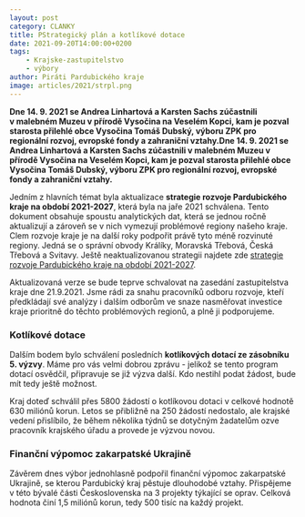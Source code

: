 ```yaml
---
layout: post
category: CLANKY
title: PStrategický plán a kotlíkové dotace
date: 2021-09-20T14:00:00+0200
tags: 
    - Krajske-zastupitelstvo
    - výbory
author: Piráti Pardubického kraje
image: articles/2021/strpl.png
---
```


**Dne 14. 9. 2021 se Andrea Linhartová a Karsten Sachs zúčastnili v malebném Muzeu v přírodě Vysočina na Veselém Kopci, kam je pozval starosta přilehlé obce Vysočina Tomáš Dubský, výboru ZPK pro regionální rozvoj, evropské fondy a zahraniční vztahy.Dne 14. 9. 2021 se Andrea Linhartová a Karsten Sachs zúčastnili v malebném Muzeu v přírodě Vysočina na Veselém Kopci, kam je pozval starosta přilehlé obce Vysočina Tomáš Dubský, výboru ZPK pro regionální rozvoj, evropské fondy a zahraniční vztahy.**  

Jedním z hlavních témat byla aktualizace **strategie rozvoje Pardubického kraje na období 2021-2027**, která byla na jaře 2021 schválena. Tento dokument obsahuje spoustu analytických dat, která se jednou ročně aktualizují a zároveň se v nich vymezují problémové regiony našeho kraje. Clem rozvoje kraje je na další roky podpořit právě tyto méně rozvinuté regiony. Jedná se o správní obvody Králíky, Moravská Třebová, Česká Třebová a Svitavy. Ještě neaktualizovanou strategii najdete zde [strategie rozvoje Pardubického kraje na období 2021-2027](https://www.pardubickykraj.cz/strategie-rozvoje-pardubickeho-kraje-2021-2027). 

Aktualizovaná verze se bude teprve schvalovat na zasedání zastupitelstva kraje dne 21.9.2021. Jsme rádi za snahu pracovníků odboru rozvoje, kteří předkládají své analýzy i dalším odborům ve snaze nasměřovat investice kraje prioritně do těchto problémových regionů, a plně ji podporujeme.

### Kotlíkové dotace
Dalším bodem bylo schválení posledních **kotlíkových dotací ze zásobníku 5. výzvy**. Máme pro vás velmi dobrou zprávu - jelikož se tento program dotací osvědčil, připravuje se již výzva další. Kdo nestihl podat žádost, bude mít tedy ještě možnost. 

Kraj doteď schválil přes 5800 žádostí o kotlíkovou dotaci v celkové hodnotě 630 miliónů korun. Letos se přibližně na 250 žádostí nedostalo, ale krajské vedení přislíbilo, že během několika týdnů se dotyčným žadatelům ozve pracovník krajského úřadu a provede je výzvou novou. 

### Finanční výpomoc zakarpatské Ukrajině
Závěrem dnes výbor jednohlasně podpořil finanční výpomoc zakarpatské Ukrajině, se kterou Pardubický kraj pěstuje dlouhodobé vztahy. Přispějeme v této bývalé části Československa na 3 projekty týkající se oprav. Celková hodnota činí 1,5 miliónů korun, tedy 500 tisíc na každý projekt.  
